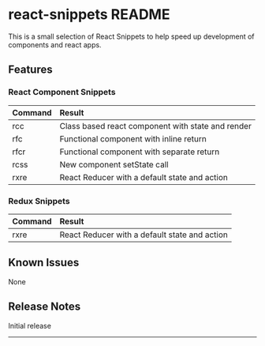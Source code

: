 # react-snippets README

This is a small selection of React Snippets to help speed up development of components and react apps.

## Features

### React Component Snippets

| Command | Result                                                      |
|:--------|:------------------------------------------------------------|
| rcc     | Class based react component with state and render           |
| rfc     | Functional component with inline return                     |
| rfcr    | Functional component with separate return                   |
| rcss    | New component setState call                                 |
| rxre    | React Reducer with a default state and action               |

### Redux Snippets

| Command | Result                                                      |
|:--------|:------------------------------------------------------------|
| rxre    | React Reducer with a default state and action               |

## Known Issues

None

## Release Notes

Initial release

-----------------------------------------------------------------------------------------------------------
